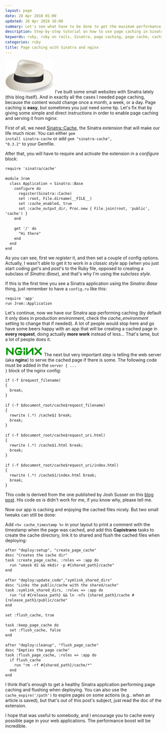 ```yaml
---
layout: page
date: 28 Apr 2010 01:00
updated: 28 Apr 2010 16:00
summary: Let's see what have to be done to get the maximum performance
description: Step-by-step tutorial on how to use page caching in Sinatra apps, specifically when deploying to a Passenger + nginx setup.
keywords: ruby, ruby on rails, Sinatra, page caching, page cache, caching, sinatra-cache, Sinatra cache, nginx, passenger, mod_rails
categories: ruby
title: Page caching with Sinatra and nginx
---
```


![Sinatra](/files/page-caching-with-sinatra-and-nginx/sinatra.gif)
I've built some small websites with Sinatra lately (this blog itself). And in exactly all the cases I needed page caching, because the content would change once a month, a week, or a day. Page caching is **easy**, but sometimes you just need some tip. Let's fix that by giving some simple and direct instructions in order to enable page caching and serving it from nginx:

First of all, we need [Sinatra::Cache](http://github.com/kematzy/sinatra-cache "sinatra-cache on Github"), the Sinatra extension that will make our life much nicer. You can either <code>gem install sinatra-cache</code> or add <code>gem "sinatra-cache", "0.3.2"</code> to your Gemfile.

After that, you will have to require and activate the extension in a *configure* block:

    require 'sinatra/cache'

    module Jrom
      class Application < Sinatra::Base
        configure do
          register(Sinatra::Cache)
          set :root, File.dirname(__FILE__)
          set :cache_enabled, true
          set :cache_output_dir, Proc.new { File.join(root, 'public', 'cache') }
        end

        get '/' do
          "Hi there"
        end
      end
    end

As you can see, first we *register* it, and then set a couple of config options. Actually, I wasn't able to get it to work in a *classic style* app (when you just start coding *get*'s and *post*'s to the Ruby file, opposed to creating a subclass of *Sinatra::Base*), and that's why I'm using the *subclass style*.

If this is the first time you see a Sinatra application using the *Sinatra::Base* thing, just remember to have a <code>config.ru</code> like this:

    require 'app'
    run Jrom::Application

Let's continue, now we have our Sinatra app performing caching (by default it only does in production environment, check the *cache_environment* setting to change that if needed). A lot of people would stop here and go have some beers happy with an app that will be creating a cached page in **every request**, doing actually **more work** instead of less... That's lame, but a lot of people does it.

![nginx](/files/page-caching-with-sinatra-and-nginx/nginx.gif)
The next but very important step is telling the web server (aka **nginx**) to serve the cached page if there is some. The following code must be added in the <code>server { ... }</code> block of the nginx config:

    if (-f $request_filename)
    {
      break;
    }

    if (-f $document_root/cache$request_filename)
    {
      rewrite (.*) /cache$1 break;
      break;
    }

    if (-f $document_root/cache$request_uri.html)
    {
      rewrite (.*) /cache$1.html break;
      break;
    }

    if (-f $document_root/cache$request_uri/index.html)
    {
      rewrite (.*) /cache$1/index.html break;
      break;
    }

This code is derived from the one published by Josh Susser on this [blog post](http://blog.hasmanythrough.com/2008/1/30/segregated-page-cache-storage). His code *as is* didn't work for me, if you know why, please tell me.

Now our app is caching and enjoying the cached files nicely. But two small tweaks can still be done:

Add <code>&lt;%= cache_timestamp %&gt;</code> in your layout to print a comment with the timestamp when the page was cached, and add this **Capistrano** tasks to create the cache directory, link it to shared and flush the cached files when deploying:

    after "deploy:setup", "create_page_cache"
    desc "Creates the cache dir"
    task :create_page_cache, :roles => :app do
      run "umask 02 && mkdir -p #{shared_path}/cache"
    end

    after "deploy:update_code","symlink_shared_dirs"
    desc "Links the public/cache with the shared/cache"
    task :symlink_shared_dirs, :roles => :app do
      run "cd #{release_path} && ln -nfs {shared_path}/cache #{release_path}/public/cache"
    end

    set :flush_cache, true

    task :keep_page_cache do
      set :flush_cache, false
    end

    after "deploy:cleanup", "flush_page_cache"
    desc "Empties the page cache"
    task :flush_page_cache, :roles => :app do
      if flush_cache
        run "rm -rf #{shared_path}/cache/*"
      end
    end

I think that's enough to get a healthy Sinatra application performing page caching and flushing when deploying. You can also use the <code>cache_expire('/path')</code> to expire pages on some actions (e.g.. when an article is saved), but that's out of this post's subject, just read the doc of the extension.

I hope that was useful to somebody, and I encourage you to cache every possible page in your web applications. The performance boost will be incredible.

